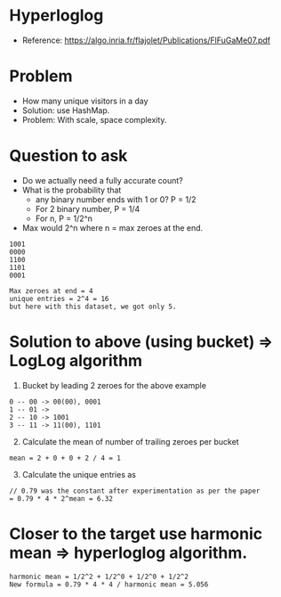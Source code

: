 # Hyperloglog
* Reference: https://algo.inria.fr/flajolet/Publications/FlFuGaMe07.pdf

# Problem
* How many unique visitors in a day
* Solution: use HashMap. 
* Problem: With scale, space complexity.

# Question to ask 
* Do we actually need a fully accurate count?
* What is the probability that 
    * any binary number ends with 1 or 0? P = 1/2
    * For 2 binary number, P = 1/4
    * For n, P = 1/2^n
* Max would 2^n where n = max zeroes at the end.

```
1001
0000
1100
1101
0001

Max zeroes at end = 4
unique entries = 2^4 = 16
but here with this dataset, we got only 5.
```

# Solution to above (using bucket) => LogLog algorithm

1. Bucket by leading 2 zeroes for the above example
```
0 -- 00 -> 00(00), 0001
1 -- 01 -> 
2 -- 10 -> 1001
3 -- 11 -> 11(00), 1101
```
2. Calculate the mean of number of trailing zeroes per bucket
```
mean = 2 + 0 + 0 + 2 / 4 = 1
```
3. Calculate the unique entries as 
```
// 0.79 was the constant after experimentation as per the paper
= 0.79 * 4 * 2^mean = 6.32
```

# Closer to the target use harmonic mean => hyperloglog algorithm.

```
harmonic mean = 1/2^2 + 1/2^0 + 1/2^0 + 1/2^2
New formula = 0.79 * 4 * 4 / harmonic mean = 5.056
```

